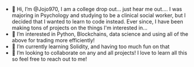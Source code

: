 - 👋 Hi, I’m @Jojo970, I am a college drop out... just hear me out....
I was majoring in Psychology and studying to be a clinical social worker,
but I decided that I wanted to learn to code instead.
Ever since, I have been making tons of projects on the things I'm interested in...
- 👀 I’m interested in Python, Blockchains, data science and using all of the above for trading more efficiently!
- 🌱 I’m currently learning Solidity, and having too much fun on that
- 💞️ I’m looking to collaborate on any and all projects! I love to learn all this so feel free to reach out to me!

<!---
Jojo970/Jojo970 is a ✨ special ✨ repository because its `README.md` (this file) appears on your GitHub profile.
You can click the Preview link to take a look at your changes.
--->
